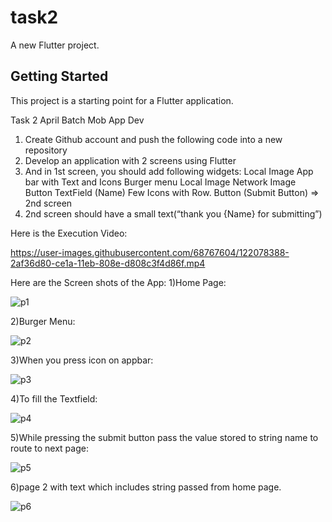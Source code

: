 # task2

A new Flutter project.

## Getting Started

This project is a starting point for a Flutter application.

Task 2 April Batch Mob App Dev
1. Create  Github account and push the following code into a new repository
2. Develop an application with 2 screens using Flutter  
3. And in 1st screen, you should add following widgets:
    Local Image
    App bar with Text and Icons
    Burger menu
    Local Image
    Network Image    
    Button
    TextField (Name)
    Few Icons with Row.
    Button (Submit Button) => 2nd screen
4. 2nd screen should have a small text(“thank you {Name} for submitting”)

Here is the Execution Video:

https://user-images.githubusercontent.com/68767604/122078388-2af36d80-ce1a-11eb-808e-d808c3f4d86f.mp4

Here are the Screen shots of the App:
1)Home Page:


   ![p1](https://user-images.githubusercontent.com/68767604/122078953-989f9980-ce1a-11eb-8ab1-6e1b04f5f842.png)

2)Burger Menu:


   ![p2](https://user-images.githubusercontent.com/68767604/122079080-b3720e00-ce1a-11eb-80e1-e30be3841faa.png)


3)When you press icon on appbar:

   ![p3](https://user-images.githubusercontent.com/68767604/122079286-e4ead980-ce1a-11eb-81c3-809c2daebe4d.png)

4)To fill the Textfield:


   ![p4](https://user-images.githubusercontent.com/68767604/122079446-0ba91000-ce1b-11eb-9f87-65a4d98155ec.png)

5)While pressing the submit button pass the value stored to string name to route to next page:
    
   
   ![p5](https://user-images.githubusercontent.com/68767604/122079879-735f5b00-ce1b-11eb-9b04-138f6538c2a5.png)

6)page 2 with text which includes string passed from home page.
    
    
   ![p6](https://user-images.githubusercontent.com/68767604/122080648-0e583500-ce1c-11eb-8628-40ff3736798d.png)



